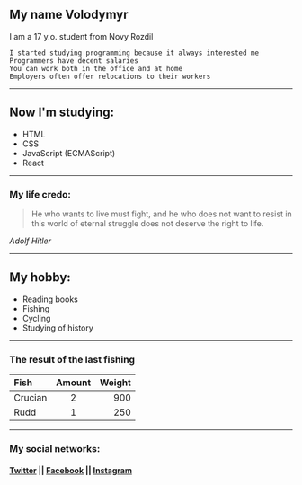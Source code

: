 ## My name Volodymyr

I am a 17 y.o. student from Novy Rozdil

```
I started studying programming because it always interested me
Programmers have decent salaries
You can work both in the office and at home
Employers often offer relocations to their workers
```
***
## Now I'm studying:
* HTML
* CSS
* JavaScript (ECMAScript)
* React
***
### My life credo:
>He who wants to live must fight, and he who does not want to resist in this world of eternal struggle does not deserve the right to life.

_Adolf Hitler_

***
## My hobby:
* Reading books
* Fishing
* Cycling
* Studying of history
***
### The result of the last fishing

Fish | Amount | Weight
:-- | :---: | --:
Crucian | 2 | 900
Rudd | 1 | 250

***
### My social networks: 
#### [Twitter](https://twitter.com/Zrtskyi) || [Facebook](https://www.facebook.com/profile.php?id=100009326640921) || [Instagram](https://www.instagram.com/p/CUdAvXujFKa/?igshid=YmMyMTA2M2Y=)


				